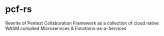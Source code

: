 # pcf-rs
Rewrite of Pentest Collaboration Framework as a collection of cloud native WASM compiled Microservices &amp; Functions-as-a-Services
